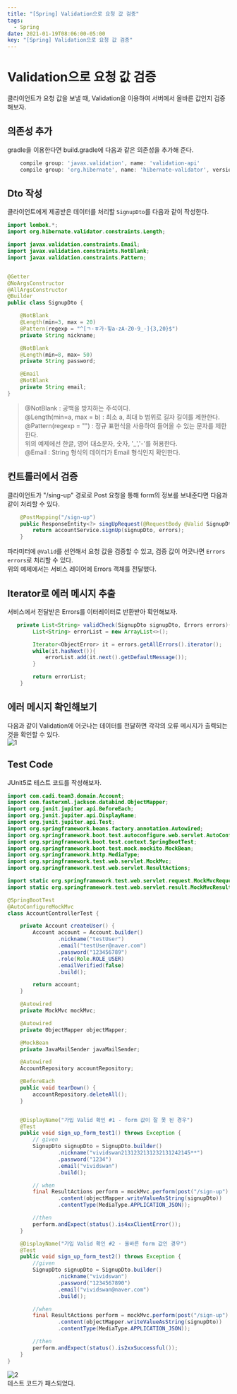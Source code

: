 ```yaml
---
title: "[Spring] Validation으로 요청 값 검증"
tags:
  - Spring
date: 2021-01-19T08:06:00-05:00
key: "[Spring] Validation으로 요청 값 검증"
---
```


# Validation으로 요청 값 검증

클라이언트가 요청 값을 보낼 때, Validation을 이용하여 서버에서 올바른 값인지 검증해보자.<br>

<!--more-->

## 의존성 추가

gradle을 이용한다면 build.gradle에 다음과 같은 의존성을 추가해 준다.<br>

```gradle
    compile group: 'javax.validation', name: 'validation-api'
    compile group: 'org.hibernate', name: 'hibernate-validator', version: '6.1.0.Final'
```

## Dto 작성

클라이언트에게 제공받은 데이터를 처리할 `SignupDto`를 다음과 같이 작성한다.<br>

```java
import lombok.*;
import org.hibernate.validator.constraints.Length;

import javax.validation.constraints.Email;
import javax.validation.constraints.NotBlank;
import javax.validation.constraints.Pattern;


@Getter
@NoArgsConstructor
@AllArgsConstructor
@Builder
public class SignupDto {

    @NotBlank
    @Length(min=3, max = 20)
    @Pattern(regexp = "^[ㄱ-ㅎ가-힣a-zA-Z0-9_-]{3,20}$")
    private String nickname;

    @NotBlank
    @Length(min=8, max= 50)
    private String password;

    @Email
    @NotBlank
    private String email;
}
```

> @NotBlank : 공백을 방지하는 주석이다.<br>
> @Length(min=a, max = b) : 최소 a, 최대 b 범위로 길자 길이를 제한한다.<br>
> @Pattern(regexp = "") : 정규 표현식을 사용하여 들어올 수 있는 문자를 제한한다.<br>
> 위의 예제에선 한글, 영어 대소문자, 숫자, '_','-'를 허용한다.<br>
> @Email : String 형식의 데이터가 Email 형식인지 확인한다.<br>

## 컨트롤러에서 검증

클라이언트가 "/sing-up" 경로로 Post 요청을 통해 form의 정보를 보내준다면 다음과 같이 처리할 수 있다.

```java
    @PostMapping("/sign-up")
    public ResponseEntity<?> singUpRequest(@RequestBody @Valid SignupDto signupDto, Errors errors){
        return accountService.signUp(signupDto, errors);
    }
```

파라미터에 `@Valid`를 선언해서 요청 값을 검증할 수 있고, 검증 값이 어긋나면 `Errors errors`로 처리할 수 있다.<br>
위의 예제에서는 서비스 레이어에 Errors 객체를 전달했다.<br>

## Iterator로 에러 메시지 추출

서비스에서 전달받은 Errors를 이터레이터로 반환받아 확인해보자.<br>

```java
   private List<String> validCheck(SignupDto signupDto, Errors errors){
        List<String> errorList = new ArrayList<>();

        Iterator<ObjectError> it = errors.getAllErrors().iterator();
        while(it.hasNext()){
            errorList.add(it.next().getDefaultMessage());
        }

        return errorList;
    }
```

## 에러 메시지 확인해보기

다음과 같이 Validation에 어긋나는 데이터를 전달하면 각각의 오류 메시지가 출력되는 것을 확인할 수 있다.<br>
![1](/assets/images/210119-1.png)<br>

## Test Code

JUnit5로 테스트 코드를 작성해보자.<br>

```java
import com.cadi.team3.domain.Account;
import com.fasterxml.jackson.databind.ObjectMapper;
import org.junit.jupiter.api.BeforeEach;
import org.junit.jupiter.api.DisplayName;
import org.junit.jupiter.api.Test;
import org.springframework.beans.factory.annotation.Autowired;
import org.springframework.boot.test.autoconfigure.web.servlet.AutoConfigureMockMvc;
import org.springframework.boot.test.context.SpringBootTest;
import org.springframework.boot.test.mock.mockito.MockBean;
import org.springframework.http.MediaType;
import org.springframework.test.web.servlet.MockMvc;
import org.springframework.test.web.servlet.ResultActions;

import static org.springframework.test.web.servlet.request.MockMvcRequestBuilders.*;
import static org.springframework.test.web.servlet.result.MockMvcResultMatchers.*;

@SpringBootTest
@AutoConfigureMockMvc
class AccountControllerTest {

    private Account createUser() {
        Account account = Account.builder()
                .nickname("testUser")
                .email("testUser@naver.com")
                .password("123456789")
                .role(Role.ROLE_USER)
                .emailVerified(false)
                .build();

        return account;
    }

    @Autowired
    private MockMvc mockMvc;

    @Autowired
    private ObjectMapper objectMapper;

    @MockBean
    private JavaMailSender javaMailSender;

    @Autowired
    AccountRepository accountRepository;

    @BeforeEach
    public void tearDown() {
        accountRepository.deleteAll();
    }


    @DisplayName("가입 Valid 확인 #1 - form 값이 잘 못 된 경우")
    @Test
    public void sign_up_form_test1() throws Exception {
        // given
        SignupDto signupDto = SignupDto.builder()
                .nickname("vividswan2131232131232131242145**")
                .password("1234")
                .email("vividswan")
                .build();

        // when
        final ResultActions perform = mockMvc.perform(post("/sign-up")
                .content(objectMapper.writeValueAsString(signupDto))
                .contentType(MediaType.APPLICATION_JSON));

        //then
        perform.andExpect(status().is4xxClientError());
    }

    @DisplayName("가입 Valid 확인 #2 - 올바른 form 값인 경우")
    @Test
    public void sign_up_form_test2() throws Exception {
        //given
        SignupDto signupDto = SignupDto.builder()
                .nickname("vividswan")
                .password("1234567890")
                .email("vividswan@naver.com")
                .build();

        //when
        final ResultActions perform = mockMvc.perform(post("/sign-up")
                .content(objectMapper.writeValueAsString(signupDto))
                .contentType(MediaType.APPLICATION_JSON));

        //then
        perform.andExpect(status().is2xxSuccessful());
    }
}
```

![2](/assets/images/210119-2.png)<br>
테스트 코드가 패스되었다.<br>